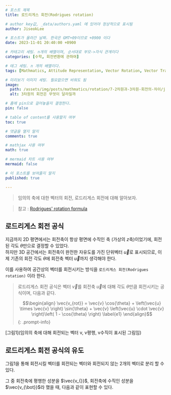 ```yaml
---
# 포스트 제목
title: 로드리게스 회전(Rodrigues rotation)

# author key값, _data/authors.yaml 에 있어야 정상적으로 표시됨
author: JiseokLee

# 포스트가 올라간 날짜. 한국은 GMT+09이므로 +0900 이다
date: 2023-11-01 20:40:00 +0900 

# 카테고리 세팅. n개의 배열이며, 순서대로 부모->자식 관계이다
categories: [수학, 회전변환에 관하여]

# 태그 세팅. n 개의 배열이다.
tags: [Mathmatics, Attitude Representation, Vector Rotation, Vector Transform]

# 미리보기 이미지 세팅. 필요없으면 비워도 됨
image:
  path: /assets/img/posts/mathmatics/rotation/7-2차원과-3차원-회전의-차이/jacket.png
  alt: 3차원의 회전은 무엇이 달라질까

# 홈에 pin으로 걸어놓을지 결정한다.
pin: false

# table of content를 사용할지 여부
toc: true

# 댓글을 열지 말지
comments: true

# mathjax 사용 여부
math: true

# mermaid 차트 사용 여부
mermaid: false

# 이 포스트를 보여줄지 말지
published: true

---
```


> 임의의 축에 대한 벡터의 회전, 로드리게스 회전에 대해 알아보자.

> 참고 : [Rodrigues' rotation formula](https://en.wikipedia.org/wiki/Rodrigues%27_rotation_formula)

## 로드리게스 회전 공식

지금까지 2D 평면에서는 회전축이 항상 평면에 수직인 축 (가상의 $z$축)이었기에, 회전된 각도 $\theta$만으로 결정할 수 있었다.  
하지만 3D 공간에서는 회전축이 완전한 자유도를 가진 단위벡터 $\vec{u}$로 표시되므로, 이제 기존의 회전 각도 $\theta$에 회전축 벡터 $\vec{u}$까지 생각해야 한다.

이를 사용하여 공간상의 벡터를 회전시키는 방식을 `로드리게스 회전(Rodrigues rotation)` 이라 한다.  

> 로드리게스 회전 공식은 벡터 $\vec{v}$를 회전축 $\vec{u}$에 대해 각도 $\theta$만큼 회전시키는 공식이며, 다음과 같다.
> 
> $$\begin{align}
> \vec{v_{rot}} = \vec{v} \cos{\theta} + \left(\vec{u} \times \vec{v} \right) \sin{\theta} + \vec{v} \left(\vec{u} \cdot \vec{v} \right)\left( 1 - \cos{\theta} \right) \label{e1}
> \end{align}$$
{: .prompt-info}

[그림1](임의의 축에 대해 회전되는 벡터 v, v평행, v수직이 표시된 그림임)

## 로드리게스 회전 공식의 유도

그림1을 통해 회전시킬 벡터를 회전되는 벡터와 회전되지 않는 2개의 벡터로 분리 할 수 있다. 

그 중 회전축에 평행한 성분을  $\vec{v_{}}$, 회전축에 수직인 성분을 $\vec{v_{\bot}}$라 했을 때, 다음과 같이 표현할 수 있다.

